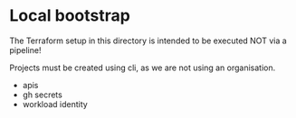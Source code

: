 # Local bootstrap

The Terraform setup in this directory is intended to be executed NOT via a pipeline!

Projects must be created using cli, as we are not using an organisation.



- apis
- gh secrets
- workload identity